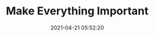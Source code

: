 ---
date: 2021-04-21 05:52:20
link:
  source: pocket
  source_url: https://getpocket.com
  text: Make Everything Important
  url: https://kottke.org/21/04/make-everything-important
source: pocket
syndicated:
- type: pocket
  url: https://kottke.org/21/04/make-everything-important
- type: mastodon
  url: https://mastodon.technology/users/roytang/statuses/106101789196666844
- type: twitter
  url: https://twitter.com/roytang/statuses/1384748820643291138/
title: Make Everything Important
---